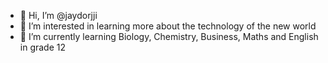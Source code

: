 - 👋 Hi, I’m @jaydorjji 
- 👀 I’m interested in learning more about the technology of the new world
- 🌱 I’m currently learning Biology, Chemistry, Business, Maths and English in grade 12 


<!---
jaydorjji/jaydorjji is a ✨ special ✨ repository because its `README.md` (this file) appears on your GitHub profile.
You can click the Preview link to take a look at your changes.
--->
